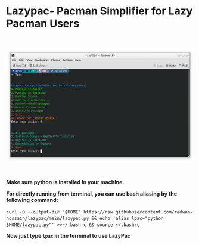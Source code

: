 # Lazypac- Pacman Simplifier for Lazy Pacman Users

<br>

![LazyPac in action](./lazypac_in_action.png)

<br>

**Make sure python is installed in your machine.**

**For directly running from terminal, you can use bash aliasing by the following command:**

`curl -O --output-dir "$HOME" https://raw.githubusercontent.com/redwan-hossain/lazypac/main/lazypac.py && echo 'alias lpac="python $HOME/lazypac.py"' >>~/.bashrc && source ~/.bashrc`

**Now just type `lpac` in the terminal to use LazyPac**
